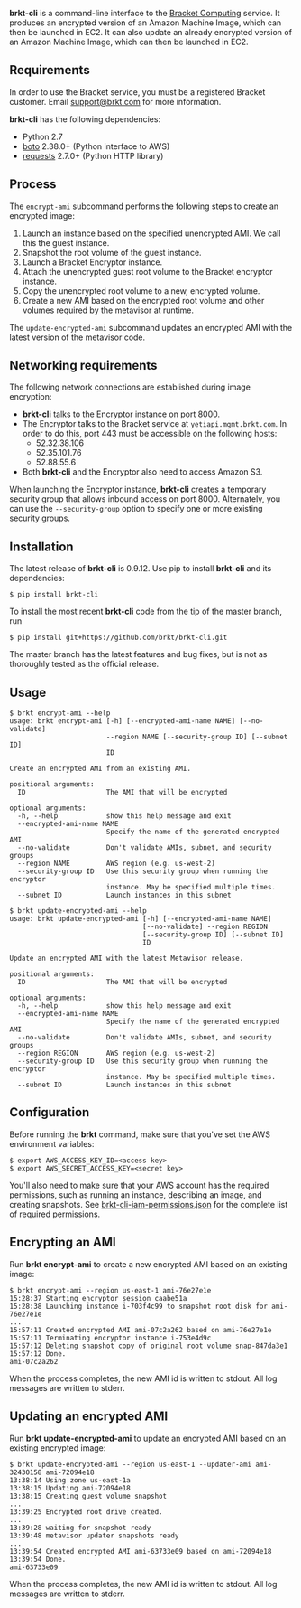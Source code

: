 **brkt-cli** is a command-line interface to the [Bracket Computing](http://www.brkt.com)
service.  It produces an encrypted version of an Amazon Machine Image, which can then be
launched in EC2. It can also update an already encrypted version of an Amazon Machine Image,
which can then be launched in EC2.

## Requirements

In order to use the Bracket service, you must be a
registered Bracket customer.  Email support@brkt.com for
more information.

**brkt-cli** has the following dependencies:
* Python 2.7
* [boto](https://github.com/boto/boto) 2.38.0+ (Python interface to AWS)
* [requests](http://www.python-requests.org/en/latest/) 2.7.0+ (Python HTTP library)

## Process

The `encrypt-ami` subcommand performs the following steps to create an
encrypted image:

1. Launch an instance based on the specified unencrypted AMI.  We call this
the guest instance.
1. Snapshot the root volume of the guest instance.
1. Launch a Bracket Encryptor instance.
1. Attach the unencrypted guest root volume to the Bracket encryptor instance.
1. Copy the unencrypted root volume to a new, encrypted volume.
1. Create a new AMI based on the encrypted root volume and other volumes
required by the metavisor at runtime.

The `update-encrypted-ami` subcommand updates an encrypted AMI with the latest
version of the metavisor code.

## Networking requirements

The following network connections are established during image encryption:

* **brkt-cli** talks to the Encryptor instance on port 8000.
* The Encryptor talks to the Bracket service at `yetiapi.mgmt.brkt.com`.  In
order to do this, port 443 must be accessible on the following hosts:
  * 52.32.38.106
  * 52.35.101.76
  * 52.88.55.6
* Both **brkt-cli** and the Encryptor also need to access Amazon S3.

When launching the Encryptor instance, **brkt-cli** creates a temporary
security group that allows inbound access on port 8000.  Alternately, you can
use the `--security-group` option to specify one or more existing security
groups.

## Installation

The latest release of **brkt-cli** is 0.9.12.  Use pip to install **brkt-cli** and its dependencies:

```
$ pip install brkt-cli
```

To install the most recent **brkt-cli** code from the tip of the master branch, run

```
$ pip install git+https://github.com/brkt/brkt-cli.git
```

The master branch has the latest features and bug fixes, but is not as thoroughly tested as the official release.

## Usage
```
$ brkt encrypt-ami --help
usage: brkt encrypt-ami [-h] [--encrypted-ami-name NAME] [--no-validate]
                        --region NAME [--security-group ID] [--subnet ID]
                        ID

Create an encrypted AMI from an existing AMI.

positional arguments:
  ID                    The AMI that will be encrypted

optional arguments:
  -h, --help            show this help message and exit
  --encrypted-ami-name NAME
                        Specify the name of the generated encrypted AMI
  --no-validate         Don't validate AMIs, subnet, and security groups
  --region NAME         AWS region (e.g. us-west-2)
  --security-group ID   Use this security group when running the encryptor
                        instance. May be specified multiple times.
  --subnet ID           Launch instances in this subnet
```
```
$ brkt update-encrypted-ami --help
usage: brkt update-encrypted-ami [-h] [--encrypted-ami-name NAME]
                                 [--no-validate] --region REGION
                                 [--security-group ID] [--subnet ID]
                                 ID

Update an encrypted AMI with the latest Metavisor release.

positional arguments:
  ID                    The AMI that will be encrypted

optional arguments:
  -h, --help            show this help message and exit
  --encrypted-ami-name NAME
                        Specify the name of the generated encrypted AMI
  --no-validate         Don't validate AMIs, subnet, and security groups
  --region REGION       AWS region (e.g. us-west-2)
  --security-group ID   Use this security group when running the encryptor
                        instance. May be specified multiple times.
  --subnet ID           Launch instances in this subnet
```

## Configuration

Before running the **brkt** command, make sure that you've set the AWS
environment variables:

```
$ export AWS_ACCESS_KEY_ID=<access key>
$ export AWS_SECRET_ACCESS_KEY=<secret key>
```

You'll also need to make sure that your AWS account has the required
permissions, such as running an instance, describing an image, and
creating snapshots.  See [brkt-cli-iam-permissions.json](https://github.com/brkt/brkt-cli/blob/master/reference_templates/brkt-cli-iam-permissions.json)
for the complete list of required permissions.

## Encrypting an AMI

Run **brkt encrypt-ami** to create a new encrypted AMI based on an existing
image:

```
$ brkt encrypt-ami --region us-east-1 ami-76e27e1e
15:28:37 Starting encryptor session caabe51a
15:28:38 Launching instance i-703f4c99 to snapshot root disk for ami-76e27e1e
...
15:57:11 Created encrypted AMI ami-07c2a262 based on ami-76e27e1e
15:57:11 Terminating encryptor instance i-753e4d9c
15:57:12 Deleting snapshot copy of original root volume snap-847da3e1
15:57:12 Done.
ami-07c2a262
```

When the process completes, the new AMI id is written to stdout.  All log
messages are written to stderr.

## Updating an encrypted AMI

Run **brkt update-encrypted-ami** to update an encrypted AMI based on an existing
encrypted image:

```
$ brkt update-encrypted-ami --region us-east-1 --updater-ami ami-32430158 ami-72094e18
13:38:14 Using zone us-east-1a
13:38:15 Updating ami-72094e18
13:38:15 Creating guest volume snapshot
...
13:39:25 Encrypted root drive created.
...
13:39:28 waiting for snapshot ready
13:39:48 metavisor updater snapshots ready
...
13:39:54 Created encrypted AMI ami-63733e09 based on ami-72094e18
13:39:54 Done.
ami-63733e09
```

When the process completes, the new AMI id is written to stdout.  All log
messages are written to stderr.
